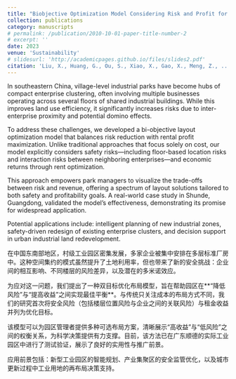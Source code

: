 ```yaml
---
title: "Biobjective Optimization Model Considering Risk and Profit for the Multienterprise Layout Design in Village-Level Industrial Parks in China"
collection: publications
category: manuscripts
# permalink: /publication/2010-10-01-paper-title-number-2
# excerpt: ''
date: 2023
venue: 'Sustainability'
# slidesurl: 'http://academicpages.github.io/files/slides2.pdf'
citation: 'Liu, X., Huang, G., Ou, S., Xiao, X., Gao, X., Meng, Z., ... & Hezam, I. M. (2023). Biobjective Optimization Model Considering Risk and Profit for the Multienterprise Layout Design in Village-Level Industrial Parks in China. Sustainability, 15(4), 3623.'
---
```


In southeastern China, village-level industrial parks have become hubs of compact enterprise clustering, often involving multiple businesses operating across several floors of shared industrial buildings. While this improves land use efficiency, it significantly increases risks due to inter-enterprise proximity and potential domino effects.

To address these challenges, we developed a bi-objective layout optimization model that balances risk reduction with rental profit maximization. Unlike traditional approaches that focus solely on cost, our model explicitly considers safety risks—including floor-based location risks and interaction risks between neighboring enterprises—and economic returns through rent optimization.

This approach empowers park managers to visualize the trade-offs between risk and revenue, offering a spectrum of layout solutions tailored to both safety and profitability goals. A real-world case study in Shunde, Guangdong, validated the model’s effectiveness, demonstrating its promise for widespread application.

Potential applications include: intelligent planning of new industrial zones, safety-driven redesign of existing enterprise clusters, and decision support in urban industrial land redevelopment.


在中国东南部地区，村级工业园区密集发展，多家企业被集中安排在多层标准厂房中。这种空间集约的模式虽然提升了土地利用率，但也带来了新的安全挑战：企业间的相互影响、不同楼层的风险差异，以及潜在的多米诺效应。

为应对这一问题，我们提出了一种双目标优化布局模型，旨在帮助园区在**“降低风险”与“提高收益”之间实现最佳平衡**。与传统只关注成本的布局方式不同，我们的研究首次将安全风险（包括楼层位置风险与企业之间的关联风险）与租金收益并列为优化目标。

该模型可以为园区管理者提供多种可选布局方案，清晰展示“高收益”与“低风险”之间的权衡关系，为科学决策提供有力支撑。目前，该方法已在广东顺德的实际工业园区中进行了测试验证，展示了良好的实用性与推广前景。

应用前景包括：新型工业园区的智能规划、产业集聚区的安全监管优化，以及城市更新过程中工业用地的再布局决策支持。